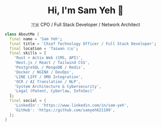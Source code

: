 <h1 align="center">Hi, I'm Sam Yeh 👋</h1>
<p align="center">🇹🇼 CPO / Full Stack Developer / Network Architect</p>

```dart
class AboutMe {
  final name = 'Sam Yeh';
  final title = 'Chief Technology Officer / Full Stack Developer';
  final location = 'Taiwan 🇹🇼';
  final skills = [
    'Rust + Actix Web (CMS, API)',
    'Next.js / React / Tailwind CSS',
    'PostgreSQL / MongoDB / Redis',
    'Docker / NGINX / DevOps',
    'LINE LIFF / OMO Integration',
    'OCR / AI Translation / NLP',
    'System Architecture & Cybersecurity',
    'Legal (Patent, Cyberlaw, InfoSec)'
  ];
  final social = {
    'LinkedIn': 'https://www.linkedin.com/in/sam-yeh',
    'GitHub': 'https://github.com/samyeh621109',
  };
}
